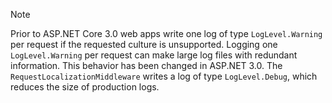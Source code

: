 ---
---
> [!NOTE]
> Prior to ASP.NET Core 3.0 web apps write one log of type `LogLevel.Warning` per request if the requested culture is unsupported. Logging one `LogLevel.Warning` per request can make large log files with redundant information. This behavior has been changed in ASP.NET 3.0. The `RequestLocalizationMiddleware` writes a log of type `LogLevel.Debug`, which reduces the size of production logs.
